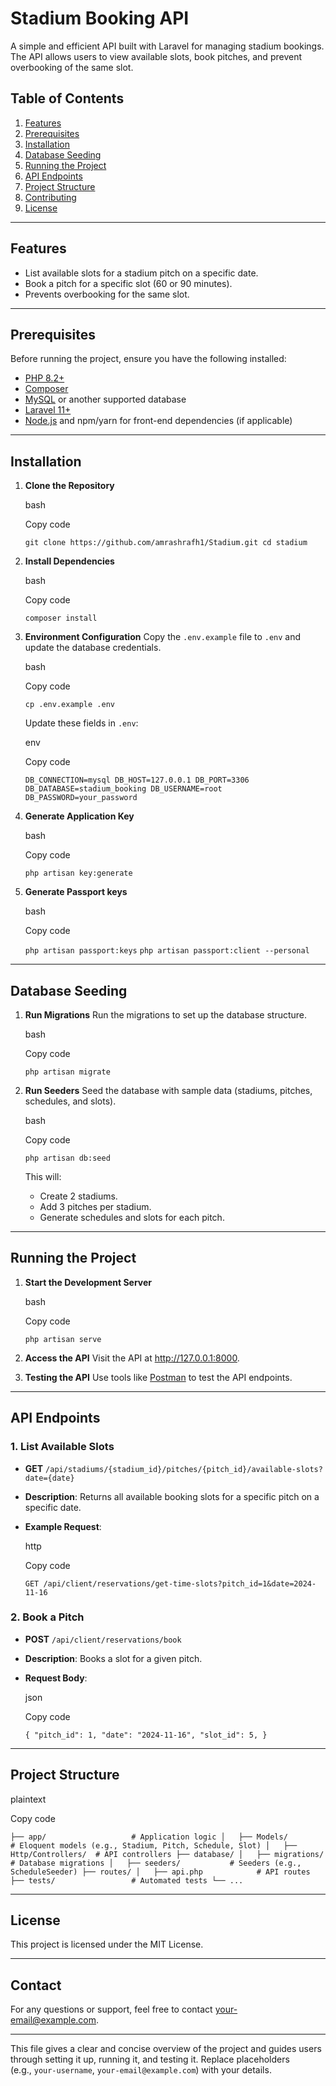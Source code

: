 **Stadium Booking API**
=======================

A simple and efficient API built with Laravel for managing stadium bookings. The API allows users to view available slots, book pitches, and prevent overbooking of the same slot.

**Table of Contents**
---------------------

1.  [Features](#features)
2.  [Prerequisites](#prerequisites)
3.  [Installation](#installation)
4.  [Database Seeding](#database-seeding)
5.  [Running the Project](#running-the-project)
6.  [API Endpoints](#api-endpoints)
7.  [Project Structure](#project-structure)
8.  [Contributing](#contributing)
9.  [License](#license)

* * * * *

**Features**
------------

-   List available slots for a stadium pitch on a specific date.
-   Book a pitch for a specific slot (60 or 90 minutes).
-   Prevents overbooking for the same slot.

* * * * *

**Prerequisites**
-----------------

Before running the project, ensure you have the following installed:

-   [PHP 8.2+](https://www.php.net/)
-   [Composer](https://getcomposer.org/)
-   [MySQL](https://www.mysql.com/) or another supported database
-   [Laravel 11+](https://laravel.com/)
-   [Node.js](https://nodejs.org/) and npm/yarn for front-end dependencies (if applicable)

* * * * *

**Installation**
----------------

1.  **Clone the Repository**

    bash

    Copy code

    `git clone https://github.com/amrashrafh1/Stadium.git
    cd stadium`

2.  **Install Dependencies**

    bash

    Copy code

    `composer install` 

3.  **Environment Configuration** Copy the `.env.example` file to `.env` and update the database credentials.

    bash

    Copy code

    `cp .env.example .env`

    Update these fields in `.env`:

    env

    Copy code

    `DB_CONNECTION=mysql
    DB_HOST=127.0.0.1
    DB_PORT=3306
    DB_DATABASE=stadium_booking
    DB_USERNAME=root
    DB_PASSWORD=your_password`

4.  **Generate Application Key**

    bash

    Copy code

    `php artisan key:generate`


5.  **Generate Passport keys**

    bash

    Copy code

    `php artisan passport:keys`
    `php artisan passport:client --personal`

* * * * *

**Database Seeding**
--------------------

1.  **Run Migrations** Run the migrations to set up the database structure.

    bash

    Copy code

    `php artisan migrate`

2.  **Run Seeders** Seed the database with sample data (stadiums, pitches, schedules, and slots).

    bash

    Copy code

    `php artisan db:seed`

    This will:

    -   Create 2 stadiums.
    -   Add 3 pitches per stadium.
    -   Generate schedules and slots for each pitch.

* * * * *

**Running the Project**
-----------------------

1.  **Start the Development Server**

    bash

    Copy code

    `php artisan serve`

2.  **Access the API** Visit the API at http://127.0.0.1:8000.

3.  **Testing the API** Use tools like [Postman](https://documenter.getpostman.com/view/27553073/2sAYBPku6f) to test the API endpoints.

* * * * *

**API Endpoints**
-----------------

### **1\. List Available Slots**

-   **GET** `/api/stadiums/{stadium_id}/pitches/{pitch_id}/available-slots?date={date}`
-   **Description**: Returns all available booking slots for a specific pitch on a specific date.
-   **Example Request**:

    http

    Copy code

    `GET /api/client/reservations/get-time-slots?pitch_id=1&date=2024-11-16`

### **2\. Book a Pitch**

-   **POST** `/api/client/reservations/book`
-   **Description**: Books a slot for a given pitch.
-   **Request Body**:

    json

    Copy code

    `{
      "pitch_id": 1,
      "date": "2024-11-16",
      "slot_id": 5,
    }`

* * * * *

**Project Structure**
---------------------

plaintext

Copy code

`├── app/                   # Application logic
│   ├── Models/            # Eloquent models (e.g., Stadium, Pitch, Schedule, Slot)
│   ├── Http/Controllers/  # API controllers
├── database/
│   ├── migrations/        # Database migrations
│   ├── seeders/           # Seeders (e.g., ScheduleSeeder)
├── routes/
│   ├── api.php            # API routes
├── tests/                 # Automated tests
└── ...`

* * * * *

**License**
-----------

This project is licensed under the MIT License.

* * * * *

**Contact**
-----------

For any questions or support, feel free to contact your-email@example.com.

* * * * *

This file gives a clear and concise overview of the project and guides users through setting it up, running it, and testing it. Replace placeholders (e.g., `your-username`, `your-email@example.com`) with your details.

